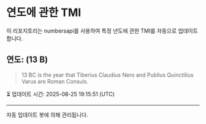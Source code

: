 
# 연도에 관한 TMI

이 리포지토리는 numbersapi를 사용하여 특정 년도에 관한 TMI를 자동으로 업데이트합니다.

## 연도: (13 B)
> 13 BC is the year that Tiberius Claudius Nero and Publius Quinctilius Varus are Roman Consuls.

⏳ 업데이트 시간: 2025-08-25 19:15:51 (UTC)

---
자동 업데이트 봇에 의해 관리됩니다.
